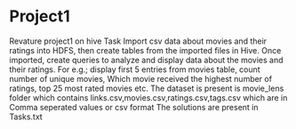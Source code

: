 # Project1
Revature project1 on hive
Task 
Import csv data about movies and their ratings into HDFS, then create tables from the imported files in Hive.
Once imported, create queries to analyze and display data about the movies and their ratings. 
For e.g.; display first 5 entries from movies table, count number of unique movies, Which movie received the highest number of ratings, top 25 most rated movies etc.
The dataset is present is movie_lens folder which contains links.csv,movies.csv,ratings.csv,tags.csv
which are in Comma seperated values or csv format
The solutions are present in Tasks.txt
